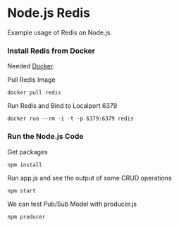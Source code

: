 # Node.js Redis

Example usage of Redis on Node.js.

### Install Redis from Docker

Needed [Docker](https://www.docker.com/products/docker-desktop).

Pull Redis Image

```
docker pull redis
```

Run Redis and Bind to Localport 6379

```
docker run --rm -i -t -p 6379:6379 redis
```

### Run the Node.js Code

Get packages

```
npm install
```

Run app.js and see the output of some CRUD operations

```
npm start
```

We can test Pub/Sub Model with producer.js

```
npm producer
```
